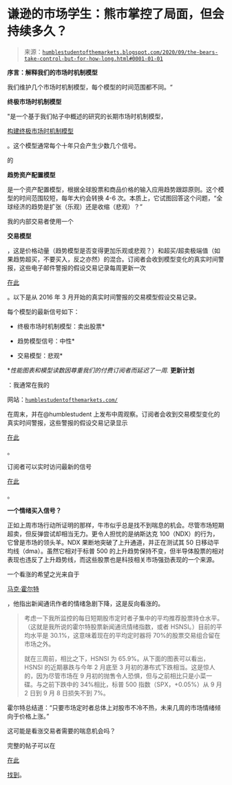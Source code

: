 <!--yml

类别：未分类

日期：2024-05-18 02:11:48

-->

# 谦逊的市场学生：熊市掌控了局面，但会持续多久？

> 来源：[`humblestudentofthemarkets.blogspot.com/2020/09/the-bears-take-control-but-for-how-long.html#0001-01-01`](https://humblestudentofthemarkets.blogspot.com/2020/09/the-bears-take-control-but-for-how-long.html#0001-01-01)

**序言：解释我们的市场时机制模型**

我们维护几个市场时机制模型，每个模型的时间范围都不同。“

**终极市场时机制模型**

"是一个基于我们帖子中概述的研究的长期市场时机制模型，

[构建终极市场时机制模型](https://humblestudentofthemarkets.com/2016/01/26/building-the-ultimate-market-timing-model/)

。这个模型通常每个十年只会产生少数几个信号。

的

**趋势资产配置模型**

是一个资产配置模型，根据全球股票和商品价格的输入应用趋势跟踪原则。这个模型的时间范围较短，每年大约会转换 4-6 次。本质上，它试图回答这个问题，“全球经济的趋势是扩张（乐观）还是收缩（悲观）？”

我的内部交易者使用一个

**交易模型**

，这是价格动量（趋势模型是否变得更加乐观或悲观？）和超买/超卖极端值（如果趋势超买，不要买入，反之亦然）的混合。订阅者会收到模型变化的真实时间警报，这些电子邮件警报的假设交易记录每周更新一次

[在此](https://humblestudentofthemarkets.com/trading-track-record/)

。以下是从 2016 年 3 月开始的真实时间警报的交易模型假设交易记录。

每个模型的最新信号如下：

+   终极市场时机制模型：卖出股票*

+   趋势模型信号：中性*

+   交易模型：悲观*

**性能图表和模型读数因尊重我们的付费订阅者而延迟了一周.* **更新计划**

：我通常在我的

网站：[`humblestudentofthemarkets.com/`](https://humblestudentofthemarkets.com/)

在周末，并在@humblestudent 上发布中周观察。订阅者会收到交易模型变化的真实时间警报，这些警报的假设交易记录显示

[在此](https://humblestudentofthemarkets.com/trading-track-record/)

。

订阅者可以实时访问最新的信号

[在此](https://humblestudentofthemarkets.com/my-inner-trader/)

。

**一个情绪买入信号？**

正如上周市场行动所证明的那样，牛市似乎总是找不到喘息的机会。尽管市场短期超卖，但反弹尝试却相当无力。更令人担忧的是纳斯达克 100（NDX）的行为，它曾是市场的领头羊。NDX 果断地突破了上升通道，并正在测试其 50 日移动平均线（dma）。虽然它相对于标普 500 的上升趋势保持不变，但半导体股票的相对表现也违反了上升趋势线，而这些股票也是科技相关市场强劲表现的一个来源。

一个看涨的希望之光来自于

[马克·霍尔特](https://www.marketwatch.com/story/this-1-big-change-in-the-market-means-higher-stock-prices-are-likely-over-the-next-few-weeks-2020-09-11)

，他指出新闻通讯作者的情绪急剧下降，这是反向看涨的。

> 考虑一下我所监控的每日短期股市定时者子集中的平均推荐股票持仓水平。（这就是我所说的霍尔特股票新闻通讯情绪指数，或者 HSNSI。）目前的平均水平是 30.1%，这意味着现在的平均定时器将 70%的股票交易组合留在市场之外。
> 
> 就在三周前，相比之下，HSNSI 为 65.9%。从下面的图表可以看出，HSNSI 的近期暴跌与今年 2 月底至 3 月初的瀑布式下跌相当。这是惊人的，因为尽管市场在 9 月初的抛售令人恐惧，但与之前相比只是小菜一碟。与之前下跌中的 34%相比，标普 500 指数（SPX，+0.05%）从 9 月 2 日到 9 月 8 日损失不到 7%。

霍尔特总结道：“只要市场定时者总体上对股市不冷不热，未来几周的市场情绪倾向于价格上涨。”

这可能是看涨交易者需要的喘息机会吗？

完整的帖子可以在

[在此](https://humblestudentofthemarkets.com/2020/09/13/the-bears-take-control-but-for-how-long/)

[找到](https://humblestudentofthemarkets.com/2020/09/13/the-bears-take-control-but-for-how-long/)。
